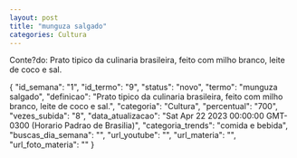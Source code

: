 ```yaml
---
layout: post
title: "munguza salgado"
categories: Cultura
---
```

Conte?do: Prato tipico da culinaria brasileira, feito com milho branco, leite de coco e sal.

{
  "id_semana": "1",
  "id_termo": "9",
  "status": "novo",
  "termo": "munguza salgado",
  "definicao": "Prato tipico da culinaria brasileira, feito com milho branco, leite de coco e sal.",
  "categoria": "Cultura",
  "percentual": "700",
  "vezes_subida": "8",
  "data_atualizacao": "Sat Apr 22 2023 00:00:00 GMT-0300 (Horario Padrao de Brasilia)",
  "categoria_trends": "comida e bebida",
  "buscas_dia_semana": "",
  "url_youtube": "",
  "url_materia": "",
  "url_foto_materia": ""
}